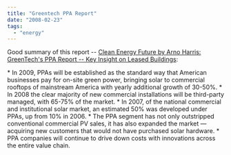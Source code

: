 ```yaml
---
title: "Greentech PPA Report"
date: "2008-02-23"
tags: 
  - "energy"
---
```


Good summary of this report -- [Clean Energy Future by Arno Harris: GreenTech's PPA Report -- Key Insight on Leased Buildings](http://arnoharris.typepad.com/cleanenergyfuture/2008/02/greentechs-ppa.html "Clean Energy Future by Arno Harris: GreenTech's PPA Report -- Key Insight on Leased Buildings"):

\* In 2009, PPAs will be established as the standard way that American businesses pay for on-site green power, bringing solar to commercial rooftops of mainstream America with yearly additional growth of 30-50%. \* In 2008 the clear majority of new commercial installations will be third-party managed, with 65-75% of the market. \* In 2007, of the national commercial and institutional solar market, an estimated 50% was developed under PPAs, up from 10% in 2006. \* The PPA segment has not only outstripped conventional commercial PV sales, it has also expanded the market — acquiring new customers that would not have purchased solar hardware. \* PPA companies will continue to drive down costs with innovations across the entire value chain.
